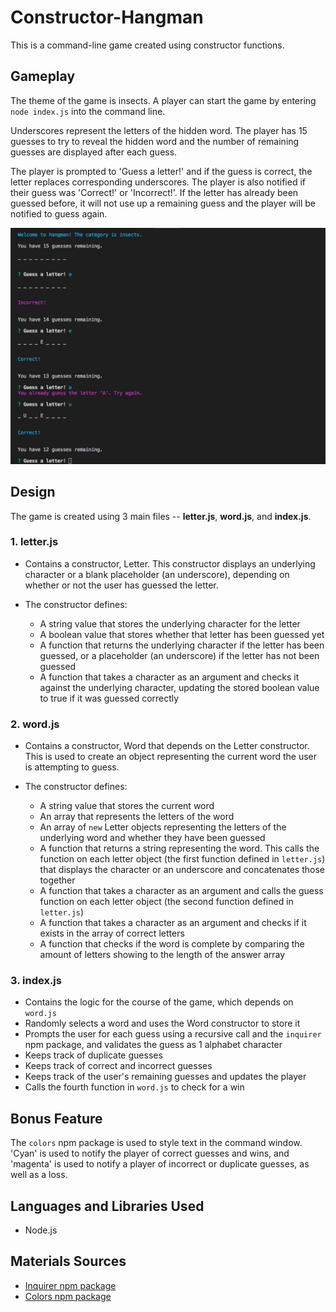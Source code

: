# Constructor-Hangman

This is a command-line game created using constructor functions.

## Gameplay
The theme of the game is insects. A player can start the game by entering `node index.js` into the command line.

Underscores represent the letters of the hidden word. The player has 15 guesses to try to reveal the hidden word and the number of remaining guesses are displayed after each guess.

The player is prompted to 'Guess a letter!' and if the guess is correct, the letter replaces corresponding underscores. The player is also notified if their guess was 'Correct!' or 'Incorrect!'. If the letter has already been guessed before, it will not use up a remaining guess and the player will be notified to guess again.

![Alt text](images/Gameplay2.jpg?raw=true "StartGame")

## Design
The game is created using 3 main files --  **letter.js**, **word.js**, and **index.js**.

### 1. letter.js
* Contains a constructor, Letter. This constructor displays an underlying character or a blank placeholder (an underscore), depending on whether or not the user has guessed the letter.

* The constructor defines:

    * A string value that stores the underlying character for the letter
    * A boolean value that stores whether that letter has been guessed yet
    * A function that returns the underlying character if the letter has been guessed, or a placeholder (an underscore) if the letter has not been guessed
    * A function that takes a character as an argument and checks it against the underlying character, updating the stored boolean value to true if it was guessed correctly

### 2. word.js
* Contains a constructor, Word that depends on the Letter constructor. This is used to create an object representing the current word the user is attempting to guess.

* The constructor defines:

    * A string value that stores the current word
    * An array that represents the letters of the word
    * An array of `new` Letter objects representing the letters of the underlying word and whether they have been guessed
    * A function that returns a string representing the word. This calls the function on each letter object (the first function defined in `letter.js`) that displays the character or an underscore and concatenates those together
    * A function that takes a character as an argument and calls the guess function on each letter object (the second function defined in `letter.js`)
    * A function that takes a character as an argument and checks if it exists in the array of correct letters
    * A function that checks if the word is complete by comparing the amount of letters showing to the length of the answer array
    
### 3. index.js
* Contains the logic for the course of the game, which depends on `word.js`
* Randomly selects a word and uses the Word constructor to store it
* Prompts the user for each guess using a recursive call and the `inquirer` npm package, and validates the guess as 1 alphabet character
* Keeps track of duplicate guesses
* Keeps track of correct and incorrect guesses
* Keeps track of the user's remaining guesses and updates the player
* Calls the fourth function in `word.js` to check for a win
    
## Bonus Feature
The `colors` npm package is used to style text in the command window. 'Cyan' is used to notify the player of correct guesses and wins, and 'magenta' is used to notify a player of incorrect or duplicate guesses, as well as a loss.
    
## Languages and Libraries Used
* Node.js
    
## Materials Sources
* [Inquirer npm package](https://www.npmjs.com/package/inquirer)
* [Colors npm package](https://www.npmjs.com/package/colors)
    
    
    
    
    
    
    
    
    
    
    
    
    
    
    
    
    
    
    
    
    
    
